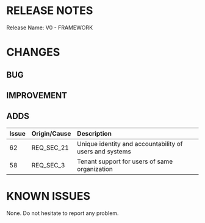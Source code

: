 # RELEASE NOTES

Release Name: V0 - FRAMEWORK

# CHANGES
## BUG

## IMPROVEMENT

## ADDS
|Issue|Origin/Cause|Description|
|:--|:--|:--|
|62|REQ_SEC_21|Unique identity and accountability of users and systems|
|58|REQ_SEC_3|Tenant support for users of same organization|

# KNOWN ISSUES
None. Do not hesitate to report any problem.
